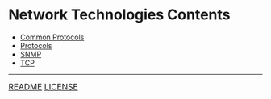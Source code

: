 # Network Technologies Contents
- [Common Protocols](Common%20Protocols.md)
- [Protocols](Protocols.md)
- [SNMP](SNMP.md)
- [TCP](TCP.md)

---
<font size=3>[README](README.md)
[LICENSE](LICENSE)</font>
